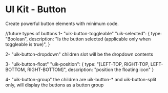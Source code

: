 # UI Kit - Button

Create powerful button elements with minimum code.

//future types of buttons
1- "uik-button-toggleable"
    "uik-selected": {
        type: "Boolean",
        description: "Is the button selected (applicable only when toggleable is true)",
    }

2- "uik-button-dropdown"
    children slot will be the dropdown contents

3- "uik-button-float"
    "uik-position": {
        type: "[LEFT-TOP, RIGHT-TOP, LEFT-BOTTOM, RIGHT-BOTTOM]",
        description: "position the floating icon"
    }

4- "uik-button-group"
    the children are uik-button-* and uik-button-split only, will display the buttons as a button group

